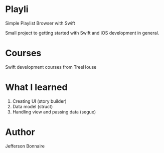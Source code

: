 # Playli
Simple Playlist Browser with Swift

Small project to getting started with Swift and iOS development in general.

# Courses
Swift development courses from TreeHouse

# What I learned

1. Creating UI (story builder)
2. Data model (struct)
2. Handling view and passing data (segue)

# Author
Jefferson Bonnaire